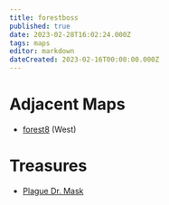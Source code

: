 ```yaml
---
title: forestboss
published: true
date: 2023-02-28T16:02:24.000Z
tags: maps
editor: markdown
dateCreated: 2023-02-16T00:00:00.000Z
---
```



# Adjacent Maps
 * [forest8](/maps/forest8) (West)

# Treasures
 * [Plague Dr. Mask](/items/plague-dr-mask)
